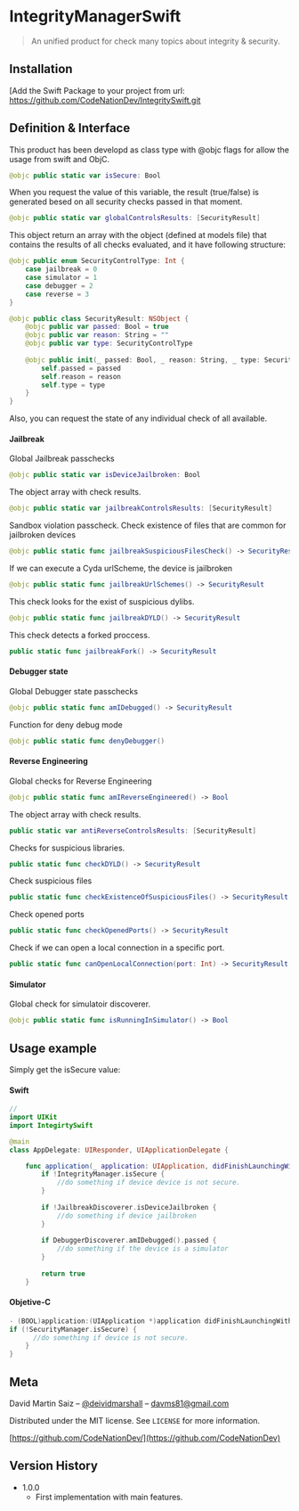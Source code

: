 # IntegrityManagerSwift
> An unified product for check many topics about integrity & security.

## Installation

[Add the Swift Package to your project from url: https://github.com/CodeNationDev/IntegritySwift.git

## Definition & Interface
This product has been developd as class type with @objc flags for allow the usage from swift and ObjC.

```swift
@objc public static var isSecure: Bool
```
When you request the value of this variable, the result (true/false) is generated besed on all security checks passed in that moment.

```swift
@objc public static var globalControlsResults: [SecurityResult]
```
This object return an array with the object (defined at models file) that contains the results of all checks evaluated, and it have following structure:

```swift
@objc public enum SecurityControlType: Int {
    case jailbreak = 0
    case simulator = 1
    case debugger = 2
    case reverse = 3
}

@objc public class SecurityResult: NSObject {
    @objc public var passed: Bool = true
    @objc public var reason: String = ""
    @objc public var type: SecurityControlType
    
    @objc public init(_ passed: Bool, _ reason: String, _ type: SecurityControlType) {
        self.passed = passed
        self.reason = reason
        self.type = type
    }
}
```

Also, you can request the state of any individual check of all available. 

#### Jailbreak

Global Jailbreak passchecks
```swift
@objc public static var isDeviceJailbroken: Bool
```

The object array with check results.
```swift
@objc public static var jailbreakControlsResults: [SecurityResult]
```

Sandbox violation passcheck. Check existence of files that are common for jailbroken devices
```swift
@objc public static func jailbreakSuspiciousFilesCheck() -> SecurityResult
```

If we can execute a Cyda urlScheme, the device is jailbroken
```swift
@objc public static func jailbreakUrlSchemes() -> SecurityResult
```

This check looks for the exist of suspicious dylibs.
```swift
@objc public static func jailbreakDYLD() -> SecurityResult
```

This check detects a forked proccess.
```swift
public static func jailbreakFork() -> SecurityResult
```

#### Debugger state

Global Debugger state passchecks
```swift
@objc public static func amIDebugged() -> SecurityResult
```

Function for deny debug mode
```swift
@objc public static func denyDebugger()
```

#### Reverse Engineering

Global checks for Reverse Engineering
```swift
@objc public static func amIReverseEngineered() -> Bool
```

The object array with check results. 
```swift
public static var antiReverseControlsResults: [SecurityResult]
```

Checks for suspicious libraries.
```swift
public static func checkDYLD() -> SecurityResult
```

Check suspicious files
```swift
public static func checkExistenceOfSuspiciousFiles() -> SecurityResult 
```

Check opened ports
```swift
public static func checkOpenedPorts() -> SecurityResult 
```

Check if we can open a local connection in a specific port.
```swift
public static func canOpenLocalConnection(port: Int) -> SecurityResult
```

#### Simulator

Global check for simulatoir discoverer.

```swift
@objc public static func isRunningInSimulator() -> Bool
```




## Usage example

Simply get the isSecure value:

#### Swift
```swift
//
import UIKit
import IntegirtySwift

@main
class AppDelegate: UIResponder, UIApplicationDelegate {

    func application(_ application: UIApplication, didFinishLaunchingWithOptions launchOptions: [UIApplication.LaunchOptionsKey: Any]?) -> Bool {
        if !IntegrityManager.isSecure {
            //do something if device device is not secure.
        }
        
        if !JailbreakDiscoverer.isDeviceJailbroken {
            //do something if device jailbroken
        }
        
        if DebuggerDiscoverer.amIDebugged().passed {
            //do something if the device is a simulator
        }
        
        return true
    }

```

#### Objetive-C
```objective-c
- (BOOL)application:(UIApplication *)application didFinishLaunchingWithOptions:(NSDictionary *)launchOptions {
if (!SecurityManager.isSecure) {
      //do something if device is not secure.
    }
}
```

## Meta

David Martin Saiz – [@deividmarshall](https://twitter.com/deividmarshall) – davms81@gmail.com

Distributed under the MIT license. See ``LICENSE`` for more information.

[https://github.com/CodeNationDev/](https://github.com/CodeNationDev)

## Version History
* 1.0.0
    * First implementation with main features.
